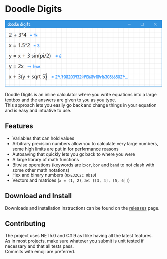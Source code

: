 # Doodle Digits

<img src="https://raw.githubusercontent.com/AntonBergaker/DoodleDigits/main/Marketing%20Images/App%20Preview.png" width="600">

Doodle Digits is an inline calculator where you write equations into a large textbox and the answers are given to you as you type.  
This approach lets you easily go back and change things in your equation and is easy and intuative to use.

## Features
* Variables that can hold values
* Arbitrary precision numbers allow you to calculate very large numbers, some high limits are put in for performance reasons
* Autosaving that quickly lets you go back to where you were
* A large library of math functions
* Bitwise operations (keywords are `bxor`, `bor` and `band` to not clash with some other math notations)
* Hex and binary numbers (`0xE32C2C`, `0b10`)
* Vectors and matrices (`x = (1, 2)`, `det [[3, 4], [5, 6]]`) 

## Download and Install
Downloads and installation instructions can be found on the [releases](https://github.com/AntonBergaker/DoodleDigits/releases) page.

## Contributing
The project uses NET5.0 and C# 9 as I like having all the latest features.  
As in most projects, make sure whatever you submit is unit tested if necessary and that all tests pass.  
Commits with emoji are preferred.
